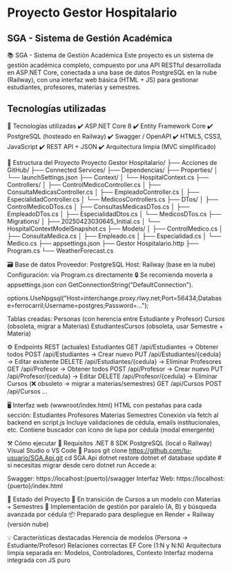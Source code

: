# Proyecto Gestor Hospitalario

## SGA - Sistema de Gestión Académica

📚 SGA - Sistema de Gestión Académica
Este proyecto es un sistema de gestión académica completo, compuesto por una API RESTful desarrollada en ASP.NET Core, conectada a una base de datos PostgreSQL en la nube (Railway), con una interfaz web básica (HTML + JS) para gestionar estudiantes, profesores, materias y semestres.

## Tecnologías utilizadas

🧰 Tecnologías utilizadas
✔️ ASP.NET Core 8
✔️ Entity Framework Core
✔️ PostgreSQL (hosteado en Railway)
✔️ Swagger / OpenAPI
✔️ HTML5, CSS3, JavaScript
✔️ REST API + JSON
✔️ Arquitectura limpia (MVC simplificado)




📂 Estructura del Proyecto
Proyecto Gestor Hospitalario/
├── Acciones de GitHub/
├── Connected Services/
├── Dependencias/
├── Properties/
│   └── launchSettings.json
├── Context/
│   └── HospitalContext.cs
├── Controllers/
│   ├── ControlMedicoController.cs
│   ├── ConsultaMedicasController.cs
│   ├── EmpleadoController.cs
│   ├── EspecialidadController.cs
│   └── MedicosControllers.cs
├── DTos/
│   ├── ControlMedicoDTos.cs
│   ├── ConsultasMedicasDTos.cs
│   ├── EmpleadoDTos.cs
│   ├── EspecialidadDtos.cs
│   └── MedicosDTos.cs
├── Migrations/
│   ├── 20250423030645_Initial.cs
│   └── HospitalContextModelSnapshot.cs
├── Models/
│   ├── ControlMedico.cs
│   ├── ConsultaMedica.cs
│   ├── Empleado.cs
│   ├── Especialidad.cs
│   └── Medico.cs
├── appsettings.json
├── Gestor Hospitalario.http
├── Program.cs
└── WeatherForecast.cs


🗃️ Base de datos
Proveedor: PostgreSQL
Host: Railway (base en la nube)
Configuración: vía Program.cs directamente
🔒 Se recomienda moverla a appsettings.json con GetConnectionString("DefaultConnection").

options.UseNpgsql("Host=interchange.proxy.rlwy.net;Port=56434;Database=ferrocarril;Username=postgres;Password=...");

Tablas creadas:
Personas (con herencia entre Estudiante y Profesor)
Cursos (obsoleta, migrar a Materias)
EstudiantesCursos (obsoleta, usar Semestre + Materia)


⚙️ Endpoints REST (actuales)
Estudiantes
GET /api/Estudiantes → Obtener todos
POST /api/Estudiantes → Crear nuevo
PUT /api/Estudiantes/{cedula} → Editar existente
DELETE /api/Estudiantes/{cedula} → Eliminar
Profesores
GET /api/Profesor → Obtener todos
POST /api/Profesor → Crear nuevo
PUT /api/Profesor/{cedula} → Editar
DELETE /api/Profesor/{cedula} → Eliminar
Cursos (❌ obsoleto → migrar a materias/semestres)
GET /api/Cursos
POST /api/Cursos
...


🖥️ Interfaz web (wwwroot/index.html)
HTML con pestañas para cada sección:
Estudiantes
Profesores
Materias
Semestres
Conexión vía fetch al backend en script.js
Incluye validaciones de cédula, emails institucionales, etc.
Contiene buscador con ícono de lupa por cédula (modal emergente)


⚒️ Cómo ejecutar
🔌 Requisitos
.NET 8 SDK
PostgreSQL (local o Railway)
Visual Studio o VS Code
🚀 Pasos
git clone https://github.com/tu-usuario/SGA.Api.git
cd SGA.Api
dotnet restore
dotnet ef database update   # si necesitas migrar desde cero
dotnet run
Accede a:

Swagger: https://localhost:{puerto}/swagger
Interfaz Web: https://localhost:{puerto}/index.html


🚧 Estado del Proyecto
🔄 En transición de Cursos a un modelo con Materias + Semestres
🧩 Implementación de gestión por paralelo (A, B) y búsqueda avanzada por cédula
📦 Preparado para despliegue en Render + Railway (versión nube)

💡 Características destacadas
Herencia de modelos (Persona → Estudiante/Profesor)
Relaciones correctas EF Core (1:N y N:N)
Arquitectura limpia separada en: Modelos, Controladores, Contexto
Interfaz moderna integrada con JS puro

